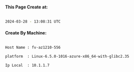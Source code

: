 
   
#### This Page Create at:

```bash

2024-03-28 - 13:08:31 UTC

```

#### Create By Machine:

```bash

Host Name : fv-az1210-556

platform  : Linux-6.5.0-1016-azure-x86_64-with-glibc2.35

Ip Local  : 10.1.1.7

```

